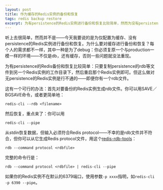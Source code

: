 ```yaml
---
layout: post
title: 作为缓存的Redis实例的备份和恢复
tags: redis backup restore
excerpt: 为有persistence的Redis实例进行备份和恢复比较简单，然而为没有persistence、仅配置为缓存的Redis实例进行备份和恢复就不是那么容易了。
---
```

听上去很简单，然而并不是——今天我要说的是为仅配置为缓存、没有persistence的Redis实例进行备份和恢复。为什么要对缓存进行备份和恢复？每个人的需求都不一样，其中一种是为了debug：你必须复原一个与production一模一样的环境——不仅是db，还有缓存，否则一些问题就没法重现。

为有persistence的Redis备份和恢复比较简单：只要复制persistence的rdb等文件到另一个Redis实例的工作目录下，然后重启那个Redis实例即可。但这么做对无persistence的Redis实例是行不通的——即便你有一个rdb文件。

这有一个可行的办法：首先对要备份的Redis实例生成rdb文件。你可以用SAVE／BGSAVE命令，或者更简单地：

```
redis-cli --rdb <filename>
```

然后恢复，重点来了：你可以用

```
redis-cli --pipe
```

从stdin恢复数据，但输入必须符合Redis protocol——不幸的是rdb文件并不符合，但你可以从它生成Redis protocol文件，用这个[redis-rdb-tools](https://github.com/sripathikrishnan/redis-rdb-tools)：

```
rdb --command protocol <rdbfile>
```

完整的命令行是：

```
rdb --command protocol <rdbfile> | redis-cli --pipe
```

如果你的Redis实例不在默认的6379端口，使用参数`-p xxxx`指明，如`redis-cli -p 6390 --pipe`。

